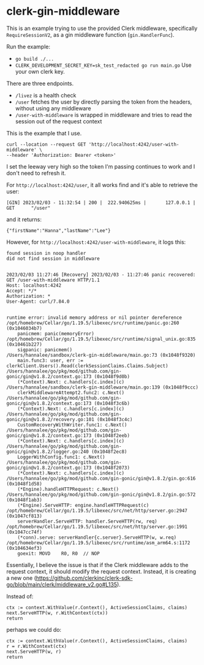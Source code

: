 # clerk-gin-middleware

This is an example trying to use the provided Clerk middleware, specifically `RequireSessionV2`, as a gin middleware function (`gin.HandlerFunc`).

Run the example:

- `go build ./...`
- `CLERK_DEVELOPMENT_SECRET_KEY=sk_test_redacted go run main.go` Use your own clerk key.

There are three endpoints.

- `/livez` is a health check
- `/user` fetches the user by directly parsing the token from the headers, without using any middleware
- `/user-with-middleware` is wrapped in middleware and tries to read the session out of the request context

This is the example that I use.

```
curl --location --request GET 'http://localhost:4242/user-with-middleware' \
--header 'Authorization: Bearer <token>'
```

I set the leeway very high so the token I'm passing continues to work and I don't need to refresh it.

For `http://localhost:4242/user`, it all works find and it's able to retrieve the user:

```
[GIN] 2023/02/03 - 11:32:54 | 200 |  222.940625ms |       127.0.0.1 | GET      "/user"
```

and it returns:

```
{"firstName":"Hanna","lastName":"Lee"}
```

However, for `http://localhost:4242/user-with-middleware`, it logs this:

```
found session in noop handler
did not find session in middleware


2023/02/03 11:27:46 [Recovery] 2023/02/03 - 11:27:46 panic recovered:
GET /user-with-middleware HTTP/1.1
Host: localhost:4242
Accept: */*
Authorization: *
User-Agent: curl/7.84.0


runtime error: invalid memory address or nil pointer dereference
/opt/homebrew/Cellar/go/1.19.5/libexec/src/runtime/panic.go:260 (0x1046034b7)
	panicmem: panic(memoryError)
/opt/homebrew/Cellar/go/1.19.5/libexec/src/runtime/signal_unix.go:835 (0x10461b227)
	sigpanic: panicmem()
/Users/hannalee/sandbox/clerk-gin-middleware/main.go:73 (0x1048f9320)
	main.func3: user, err := clerkClient.Users().Read(clerkSessionClaims.Claims.Subject)
/Users/hannalee/go/pkg/mod/github.com/gin-gonic/gin@v1.8.2/context.go:173 (0x1048f9d0b)
	(*Context).Next: c.handlers[c.index](c)
/Users/hannalee/sandbox/clerk-gin-middleware/main.go:139 (0x1048f9ccc)
	clerkMiddlewareAttempt2.func2: c.Next()
/Users/hannalee/go/pkg/mod/github.com/gin-gonic/gin@v1.8.2/context.go:173 (0x1048f3c6b)
	(*Context).Next: c.handlers[c.index](c)
/Users/hannalee/go/pkg/mod/github.com/gin-gonic/gin@v1.8.2/recovery.go:101 (0x1048f3c4c)
	CustomRecoveryWithWriter.func1: c.Next()
/Users/hannalee/go/pkg/mod/github.com/gin-gonic/gin@v1.8.2/context.go:173 (0x1048f2eeb)
	(*Context).Next: c.handlers[c.index](c)
/Users/hannalee/go/pkg/mod/github.com/gin-gonic/gin@v1.8.2/logger.go:240 (0x1048f2ec8)
	LoggerWithConfig.func1: c.Next()
/Users/hannalee/go/pkg/mod/github.com/gin-gonic/gin@v1.8.2/context.go:173 (0x1048f2073)
	(*Context).Next: c.handlers[c.index](c)
/Users/hannalee/go/pkg/mod/github.com/gin-gonic/gin@v1.8.2/gin.go:616 (0x1048f1d58)
	(*Engine).handleHTTPRequest: c.Next()
/Users/hannalee/go/pkg/mod/github.com/gin-gonic/gin@v1.8.2/gin.go:572 (0x1048f1ab3)
	(*Engine).ServeHTTP: engine.handleHTTPRequest(c)
/opt/homebrew/Cellar/go/1.19.5/libexec/src/net/http/server.go:2947 (0x1047cf813)
	serverHandler.ServeHTTP: handler.ServeHTTP(rw, req)
/opt/homebrew/Cellar/go/1.19.5/libexec/src/net/http/server.go:1991 (0x1047cc74f)
	(*conn).serve: serverHandler{c.server}.ServeHTTP(w, w.req)
/opt/homebrew/Cellar/go/1.19.5/libexec/src/runtime/asm_arm64.s:1172 (0x104634ef3)
	goexit: MOVD	R0, R0	// NOP
```

Essentially, I believe the issue is that if the Clerk middleware adds to the request context, it should modify the request context. Instead, it is creating a new one (https://github.com/clerkinc/clerk-sdk-go/blob/main/clerk/middleware_v2.go#L135).

Instead of:

```
ctx := context.WithValue(r.Context(), ActiveSessionClaims, claims)
next.ServeHTTP(w, r.WithContext(ctx))
return
```

perhaps we could do:

```
ctx := context.WithValue(r.Context(), ActiveSessionClaims, claims)
r = r.WithContext(ctx)
next.ServeHTTP(w, r)
return
```
